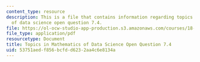 ```yaml
---
content_type: resource
description: This is a file that contains information regarding topics in mathematics
  of data science open question 7.4.
file: https://ol-ocw-studio-app-production.s3.amazonaws.com/courses/18-s096-topics-in-mathematics-of-data-science-fall-2015/53751aedf856bcfdd6232aa4c6e8134a_MIT18_S096F15_Open7.4.pdf
file_type: application/pdf
resourcetype: Document
title: Topics in Mathematics of Data Science Open Question 7.4
uid: 53751aed-f856-bcfd-d623-2aa4c6e8134a
---
```

